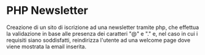 # PHP Newsletter

Creazione di un sito di iscrizione ad una newsletter tramite php, che effettua la validazione in base alle presenza dei caratteri "@" e "." e, nel caso in cui i requisiti siano soddisfatti, reindirizza l'utente ad una welcome page dove viene mostrata la email inserita.